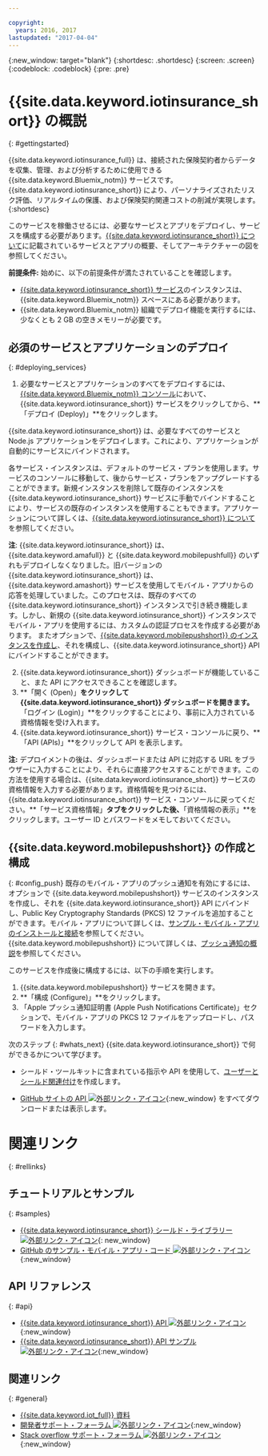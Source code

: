 ```yaml
---

copyright:
  years: 2016, 2017
lastupdated: "2017-04-04"
---
```


<!-- Common attributes used in the template are defined as follows: -->
{:new_window: target="blank"}
{:shortdesc: .shortdesc}
{:screen: .screen}
{:codeblock: .codeblock}
{:pre: .pre}


<!-- {{site.data.keyword.iotinsurance_full}}  {{site.data.keyword.iotinsurance_short}}  -->


# {{site.data.keyword.iotinsurance_short}} の概説
{: #gettingstarted}

{{site.data.keyword.iotinsurance_full}} は、接続された保険契約者からデータを収集、管理、および分析するために使用できる {{site.data.keyword.Bluemix_notm}} サービスです。{{site.data.keyword.iotinsurance_short}} により、パーソナライズされたリスク評価、リアルタイムの保護、および保険契約関連コストの削減が実現します。
{:shortdesc}

このサービスを稼働させるには、必要なサービスとアプリをデプロイし、サービスを構成する必要があります。[{{site.data.keyword.iotinsurance_short}} について](iotinsurance_overview.html)に記載されているサービスとアプリの概要、そしてアーキテクチャーの図を参照してください。

**前提条件:** 始めに、以下の前提条件が満たされていることを確認します。
- [{{site.data.keyword.iotinsurance_short}} サービス](https://console.ng.bluemix.net/catalog/services/iot-for-insurance/)のインスタンスは、{{site.data.keyword.Bluemix_notm}} スペースにある必要があります。
- {{site.data.keyword.Bluemix_notm}} 組織でデプロイ機能を実行するには、少なくとも 2 GB の空きメモリーが必要です。

## 必須のサービスとアプリケーションのデプロイ
{: #deploying_services}

1. 必要なサービスとアプリケーションのすべてをデプロイするには、[{{site.data.keyword.Bluemix_notm}} コンソール](https://console.ng.bluemix.net/#all-items)において、{{site.data.keyword.iotinsurance_short}} サービスをクリックしてから、**「デプロイ (Deploy)」**をクリックします。

  {{site.data.keyword.iotinsurance_short}} は、必要なすべてのサービスと Node.js アプリケーションをデプロイします。これにより、アプリケーションが自動的にサービスにバインドされます。

  各サービス・インスタンスは、デフォルトのサービス・プランを使用します。サービスのコンソールに移動して、後からサービス・プランをアップグレードすることができます。新規インスタンスを削除して既存のインスタンスを {{site.data.keyword.iotinsurance_short}} サービスに手動でバインドすることにより、サービスの既存のインスタンスを使用することもできます。アプリケーションについて詳しくは、[{{site.data.keyword.iotinsurance_short}} について](iotinsurance_overview.html)を参照してください。

  **注**: {{site.data.keyword.iotinsurance_short}} は、{{site.data.keyword.amafull}} と {{site.data.keyword.mobilepushfull}} のいずれもデプロイしなくなりました。旧バージョンの {{site.data.keyword.iotinsurance_short}} は、{{site.data.keyword.amashort}} サービスを使用してモバイル・アプリからの応答を処理していました。このプロセスは、既存のすべての {{site.data.keyword.iotinsurance_short}} インスタンスで引き続き機能します。しかし、新規の {{site.data.keyword.iotinsurance_short}} インスタンスでモバイル・アプリを使用するには、カスタムの認証プロセスを作成する必要があります。
またオプションで、[{{site.data.keyword.mobilepushshort}} のインスタンスを作成し](https://console.ng.bluemix.net/docs/services/mobilepush/index.html)、それを構成し、{{site.data.keyword.iotinsurance_short}} API にバインドすることができます。

2. {{site.data.keyword.iotinsurance_short}} ダッシュボードが機能していること、また API にアクセスできることを確認します。
  1. **「開く (Open)」**をクリックして {{site.data.keyword.iotinsurance_short}} ダッシュボードを開きます。**「ログイン (Login)」**をクリックすることにより、事前に入力されている資格情報を受け入れます。
  2. {{site.data.keyword.iotinsurance_short}} サービス・コンソールに戻り、**「API (APIs)」**をクリックして API を表示します。

  **注:** デプロイメントの後は、ダッシュボードまたは API に対応する URL をブラウザーに入力することにより、それらに直接アクセスすることができます。この方法を使用する場合は、{{site.data.keyword.iotinsurance_short}} サービスの資格情報を入力する必要があります。資格情報を見つけるには、{{site.data.keyword.iotinsurance_short}} サービス・コンソールに戻ってください。**「サービス資格情報」**タブをクリックした後、**「資格情報の表示」**をクリックします。ユーザー ID とパスワードをメモしておいてください。


<!--
## Configuring
{: #iot4i_configservices}



### Configuring {{site.data.keyword.amashort}}
{: #config_ama}
1. Return to your Bluemix console. All apps and services that were deployed by {{site.data.keyword.iotinsurance_short}} are displayed.

2. Copy the URL of the {{site.data.keyword.iotinsurance_short}} API application. Right-click the API application and select **Copy Link Location**.

3. Open the {{site.data.keyword.amashort}} service. The service is available in the Services section of your {{site.data.keyword.Bluemix_notm}} console.

4. Enable authentication by clicking **On**.

5. In the **Custom** section, enter the following authentication credentials:

  - **Realm name**: `IoT4I`

  - **Custom Identity Provider Url**: Paste the URL of the API application that you copied in a previous step.

  - **Your Web Application Redirect URIs**: Leave this field blank.

6. Save your settings. You can now return to the {{site.data.keyword.iotinsurance_short}} service console or your {{site.data.keyword.Bluemix_notm}} console.
-->


## {{site.data.keyword.mobilepushshort}} の作成と構成
{: #config_push}
既存のモバイル・アプリのプッシュ通知を有効にするには、オプションで {{site.data.keyword.mobilepushshort}} サービスのインスタンスを作成し、それを {{site.data.keyword.iotinsurance_short}} API にバインドし、Public Key Cryptography Standards (PKCS) 12 ファイルを追加することができます。モバイル・アプリについて詳しくは、[サンプル・モバイル・アプリのインストールと接続](iotinsurance_mobile_app.html)を参照してください。{{site.data.keyword.mobilepushshort}} について詳しくは、[プッシュ通知の概説](https://console.ng.bluemix.net/docs/services/mobilepush/index.html)を参照してください。

このサービスを作成後に構成するには、以下の手順を実行します。

  1. {{site.data.keyword.mobilepushshort}} サービスを開きます。
  2. **「構成 (Configure)」**をクリックします。
  3. 「Apple プッシュ通知証明書 (Apple Push Notifications Certificate)」セクションで、モバイル・アプリの PKCS 12 ファイルをアップロードし、パスワードを入力します。


次のステップ
{: #whats_next}
{{site.data.keyword.iotinsurance_short}} で何ができるかについて学びます。

- シールド・ツールキットに含まれている指示や API を使用して、[ユーザーとシールド関連付け](iotinsurance_shield_toolkit.html)を作成します。
<!-- - Install and connect the [sample mobile app](iotinsurance_mobile_app.html). -->
- [GitHub サイトの API ![外部リンク・アイコン](../../icons/launch-glyph.svg)](https://github.com/IBM-Bluemix/iot4i-api-examples-nodejs/#iot-for-insurance-api-examples){:new_window} をすべてダウンロードまたは表示します。

# 関連リンク
{: #rellinks}

## チュートリアルとサンプル
{: #samples}
* [{{site.data.keyword.iotinsurance_short}} シールド・ライブラリー ![外部リンク・アイコン](../../icons/launch-glyph.svg)](https://github.com/ibm-watson-iot/ioti-shields){: new_window}
* [GitHub のサンプル・モバイル・アプリ・コード ![外部リンク・アイコン](../../icons/launch-glyph.svg)](https://github.com/ibm-watson-iot/ioti-mobile){:new_window}

## API リファレンス
{: #api}
* [{{site.data.keyword.iotinsurance_short}} API ![外部リンク・アイコン](../../icons/launch-glyph.svg)](https://iot4i-api-docs.mybluemix.net/){:new_window}
* [{{site.data.keyword.iotinsurance_short}} API サンプル ![外部リンク・アイコン](../../icons/launch-glyph.svg)](https://github.com/IBM-Bluemix/iot4i-api-examples-nodejs/#iot-for-insurance-api-examples){:new_window}


## 関連リンク
{: #general}
* [{{site.data.keyword.iot_full}} 資料](https://console.ng.bluemix.net/docs/services/IoT/index.html)
* [開発者サポート・フォーラム ![外部リンク・アイコン](../../icons/launch-glyph.svg)](https://developer.ibm.com/answers/search.html?f=&type=question&redirect=search%2Fsearch&sort=relevance&q=%2B[iot]%20%2B[bluemix]){:new_window}
* [Stack overflow サポート・フォーラム ![外部リンク・アイコン](../../icons/launch-glyph.svg)](http://stackoverflow.com/questions/tagged/ibm-bluemix){:new_window}
